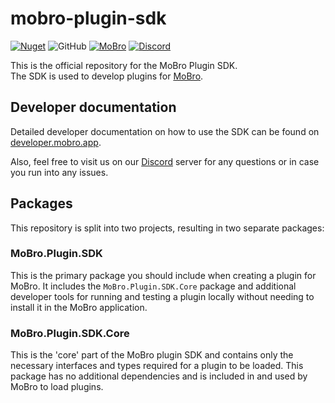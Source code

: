 # mobro-plugin-sdk

[![Nuget](https://img.shields.io/nuget/v/MoBro.Plugin.SDK?style=flat-square)](https://www.nuget.org/packages/MoBro.Plugin.SDK)
![GitHub](https://img.shields.io/github/license/ModBros/mobro-plugin-sdk)
[![MoBro](https://img.shields.io/badge/-MoBro-red.svg)](https://mobro.app)
[![Discord](https://img.shields.io/discord/620204412706750466.svg?color=7389D8&labelColor=6A7EC2&logo=discord&logoColor=ffffff&style=flat-square)](https://discord.com/invite/DSNX4ds)

This is the official repository for the MoBro Plugin SDK.  
The SDK is used to develop plugins for [MoBro](https://mobro.app).

## Developer documentation

Detailed developer documentation on how to use the SDK can be found
on [developer.mobro.app](https://developer.mobro.app).

Also, feel free to visit us on our [Discord](https://discord.com/invite/DSNX4ds) server for any questions or in case you
run into any issues.

## Packages

This repository is split into two projects, resulting in two separate packages:

### MoBro.Plugin.SDK

This is the primary package you should include when creating a plugin for MoBro. It includes the `MoBro.Plugin.SDK.Core`
package and additional developer tools for running and testing a plugin locally without needing to install it in the
MoBro application.

### MoBro.Plugin.SDK.Core

This is the 'core' part of the MoBro plugin SDK and contains only the necessary interfaces and types required for a
plugin to be loaded. This package has no additional dependencies and is included in and used by MoBro to load plugins.
